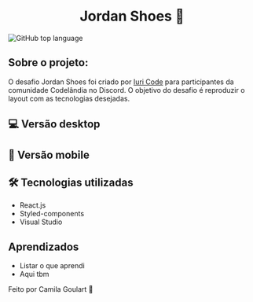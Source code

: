 <h1 align="center">
   <br> Jordan Shoes 👟 </h1>

  <img alt="GitHub top language" src="https://img.shields.io/github/languages/top/camilagsoares/jordan-shoes?color=36BDED">


## Sobre o projeto:

O desafio Jordan Shoes foi criado por <a href="https://github.com/iuricode">Iuri Code</a> para participantes da comunidade Codelândia no Discord. O objetivo do desafio é reproduzir o layout com as tecnologias desejadas.

## 💻 Versão desktop 


## 📱 Versão mobile 

## 🛠 Tecnologias utilizadas

* React.js
* Styled-components
* Visual Studio


## Aprendizados
* Listar o que aprendi
* Aqui tbm


<p> Feito por Camila Goulart 💖</p>
